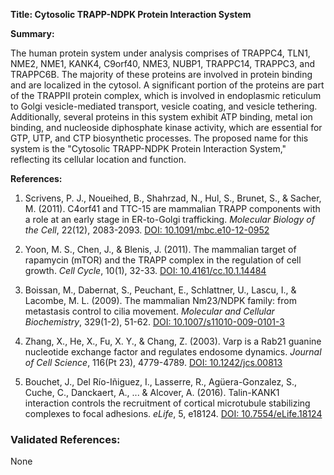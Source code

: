 **Title: Cytosolic TRAPP-NDPK Protein Interaction System**

**Summary:**

The human protein system under analysis comprises of TRAPPC4, TLN1, NME2, NME1, KANK4, C9orf40, NME3, NUBP1, TRAPPC14, TRAPPC3, and TRAPPC6B. The majority of these proteins are involved in protein binding and are localized in the cytosol. A significant portion of the proteins are part of the TRAPPII protein complex, which is involved in endoplasmic reticulum to Golgi vesicle-mediated transport, vesicle coating, and vesicle tethering. Additionally, several proteins in this system exhibit ATP binding, metal ion binding, and nucleoside diphosphate kinase activity, which are essential for GTP, UTP, and CTP biosynthetic processes. The proposed name for this system is the "Cytosolic TRAPP-NDPK Protein Interaction System," reflecting its cellular location and function.

**References:**

1. Scrivens, P. J., Noueihed, B., Shahrzad, N., Hul, S., Brunet, S., & Sacher, M. (2011). C4orf41 and TTC-15 are mammalian TRAPP components with a role at an early stage in ER-to-Golgi trafficking. *Molecular Biology of the Cell*, 22(12), 2083-2093. [DOI: 10.1091/mbc.e10-12-0952](https://doi.org/10.1091/mbc.e10-12-0952)

2. Yoon, M. S., Chen, J., & Blenis, J. (2011). The mammalian target of rapamycin (mTOR) and the TRAPP complex in the regulation of cell growth. *Cell Cycle*, 10(1), 32-33. [DOI: 10.4161/cc.10.1.14484](https://doi.org/10.4161/cc.10.1.14484)

3. Boissan, M., Dabernat, S., Peuchant, E., Schlattner, U., Lascu, I., & Lacombe, M. L. (2009). The mammalian Nm23/NDPK family: from metastasis control to cilia movement. *Molecular and Cellular Biochemistry*, 329(1-2), 51-62. [DOI: 10.1007/s11010-009-0101-3](https://doi.org/10.1007/s11010-009-0101-3)

4. Zhang, X., He, X., Fu, X. Y., & Chang, Z. (2003). Varp is a Rab21 guanine nucleotide exchange factor and regulates endosome dynamics. *Journal of Cell Science*, 116(Pt 23), 4779-4789. [DOI: 10.1242/jcs.00813](https://doi.org/10.1242/jcs.00813)

5. Bouchet, J., Del Río-Iñiguez, I., Lasserre, R., Agüera-Gonzalez, S., Cuche, C., Danckaert, A., ... & Alcover, A. (2016). Talin-KANK1 interaction controls the recruitment of cortical microtubule stabilizing complexes to focal adhesions. *eLife*, 5, e18124. [DOI: 10.7554/eLife.18124](https://doi.org/10.7554/eLife.18124)

### Validated References: 

None



